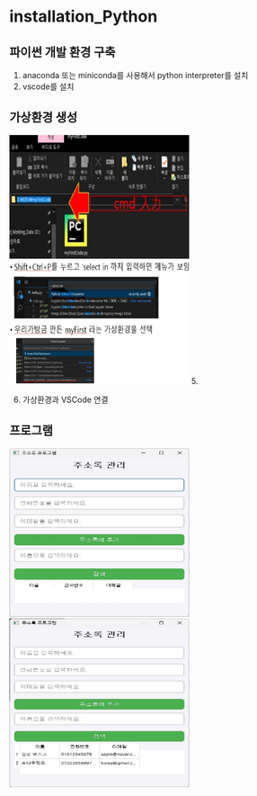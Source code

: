 # installation_Python

## 파이썬 개발 환경 구축
1. anaconda 또는 miniconda를 사용해서 python interpreter를 설치
2. vscode를 설치
## 가상환경 생성
<img src="image/Screenshot 2025-03-17 170857.jpg" width="320" height="220" />
<img src="image/Screenshot 2025-03-17 214437.jpg" width="320" height="220" />
5. 

6. 가상환경과 VSCode 연결
## 프로그램
<img src="image/주소록 프로그램.jpg" width="320" height="300" /> <img src="image/주소록 관리.jpg" width="320" height="300" />
